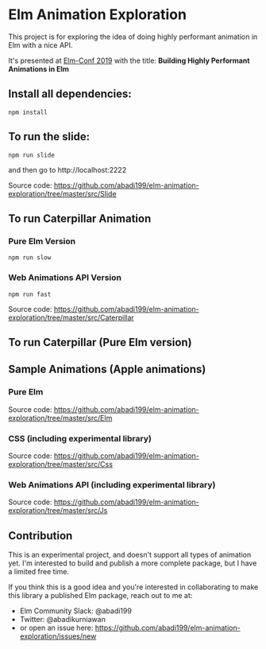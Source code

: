 # Elm Animation Exploration

This project is for exploring the idea of doing highly performant animation in Elm with a nice API.

It's presented at [Elm-Conf 2019](https://2019.elm-conf.com/speakers/abadi-kurniawan) with the title: **Building Highly Performant Animations in Elm**



## Install all dependencies:
```
npm install
```

## To run the slide:
```
npm run slide
```
and then go to http://localhost:2222

Source code: https://github.com/abadi199/elm-animation-exploration/tree/master/src/Slide


## To run Caterpillar Animation

### Pure Elm Version
```
npm run slow
```

### Web Animations API Version
```
npm run fast
```

Source code: https://github.com/abadi199/elm-animation-exploration/tree/master/src/Caterpillar

## To run Caterpillar (Pure Elm version)

## Sample Animations (Apple animations)

### Pure Elm
Source code: https://github.com/abadi199/elm-animation-exploration/tree/master/src/Elm

### CSS (including experimental library)
Source code: https://github.com/abadi199/elm-animation-exploration/tree/master/src/Css

### Web Animations API (including experimental library)
Source code: https://github.com/abadi199/elm-animation-exploration/tree/master/src/Js

## Contribution
This is an experimental project, and doesn't support all types of animation yet. I'm interested to build and publish a more complete package, but I have a limited free time.

If you think this is a good idea and you're interested in collaborating to make this library a published Elm package, reach out to me at:
- Elm Community Slack: @abadi199
- Twitter: @abadikurniawan
- or open an issue here: https://github.com/abadi199/elm-animation-exploration/issues/new


